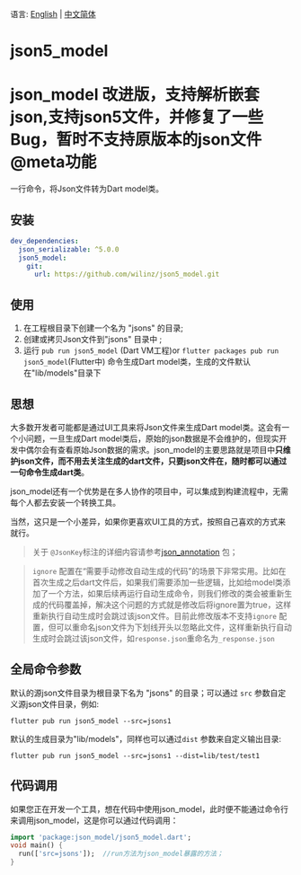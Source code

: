 
语言: [English](README.md) | [中文简体](README-ZH.md)


# json5_model

# json_model 改进版，支持解析嵌套json,支持json5文件，并修复了一些Bug，暂时不支持原版本的json文件@meta功能
一行命令，将Json文件转为Dart model类。

## 安装

```yaml
dev_dependencies: 
  json_serializable: ^5.0.0
  json5_model:
    git:
      url: https://github.com/wilinz/json5_model.git
```

## 使用

1. 在工程根目录下创建一个名为 "jsons" 的目录;
2. 创建或拷贝Json文件到"jsons" 目录中 ;
3. 运行 `pub run json5_model` (Dart VM工程)or `flutter packages pub run json5_model`(Flutter中) 命令生成Dart model类，生成的文件默认在"lib/models"目录下

## 思想

大多数开发者可能都是通过UI工具来将Json文件来生成Dart model类。这会有一个小问题，一旦生成Dart model类后，原始的json数据是不会维护的，但现实开发中偶尔会有查看原始Json数据的需求。json_model的主要思路就是项目中**只维护json文件，而不用去关注生成的dart文件，只要json文件在，随时都可以通过一句命令生成dart类**。

json_model还有一个优势是在多人协作的项目中，可以集成到构建流程中，无需每个人都去安装一个转换工具。

当然，这只是一个小差异，如果你更喜欢UI工具的方式，按照自己喜欢的方式来就行。

> 关于 `@JsonKey`标注的详细内容请参考[json_annotation](https://pub.dev/packages/json_annotation) 包；

> `ignore` 配置在“需要手动修改自动生成的代码”的场景下非常实用。比如在首次生成之后dart文件后，如果我们需要添加一些逻辑，比如给model类添加了一个方法，如果后续再运行自动生成命令，则我们修改的类会被重新生成的代码覆盖掉，解决这个问题的方式就是修改后将ignore置为true，这样重新执行自动生成时会跳过该json文件。目前此修改版本不支持`ignore` 配置，但可以重命名json文件为下划线开头以忽略此文件，这样重新执行自动生成时会跳过该json文件，如`response.json`重命名为`_response.json`  

##  全局命令参数

默认的源json文件目录为根目录下名为 "jsons" 的目录；可以通过 `src` 参数自定义源json文件目录，例如:

```shell
flutter pub run json5_model --src=jsons1
```

默认的生成目录为"lib/models"，同样也可以通过`dist` 参数来自定义输出目录:

```shell
flutter pub run json5_model --src=jsons1 --dist=lib/test/test1
```

## 代码调用

如果您正在开发一个工具，想在代码中使用json_model，此时便不能通过命令行来调用json_model，这是你可以通过代码调用：

```dart
import 'package:json_model/json5_model.dart';
void main() {
  run(['src=jsons']);  //run方法为json_model暴露的方法；
}
```


